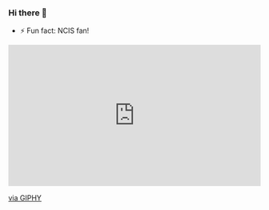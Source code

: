 
### Hi there 👋
- ⚡ Fun fact: NCIS fan!

<div style="width:100%;height:0;padding-bottom:56%;position:relative;"><iframe src="https://giphy.com/embed/rMS1sUPhv95f2" width="100%" height="100%" style="position:absolute" frameBorder="0" class="giphy-embed" allowFullScreen></iframe></div><p><a href="https://giphy.com/gifs/origins-hacking-heartbleed-rMS1sUPhv95f2">via GIPHY</a></p>

<!--
### Hi there 👋

**okvv/okvv** is a ✨ _special_ ✨ repository because its `README.md` (this file) appears on your GitHub profile.

Here are some ideas to get you started:

- 🔭 I’m currently working on ...
- 🌱 I’m currently learning ...
- 👯 I’m looking to collaborate on ...
- 🤔 I’m looking for help with ...
- 💬 Ask me about ...
- 📫 How to reach me: ...
- 😄 Pronouns: ...
- ⚡ Fun fact: ...
-->
